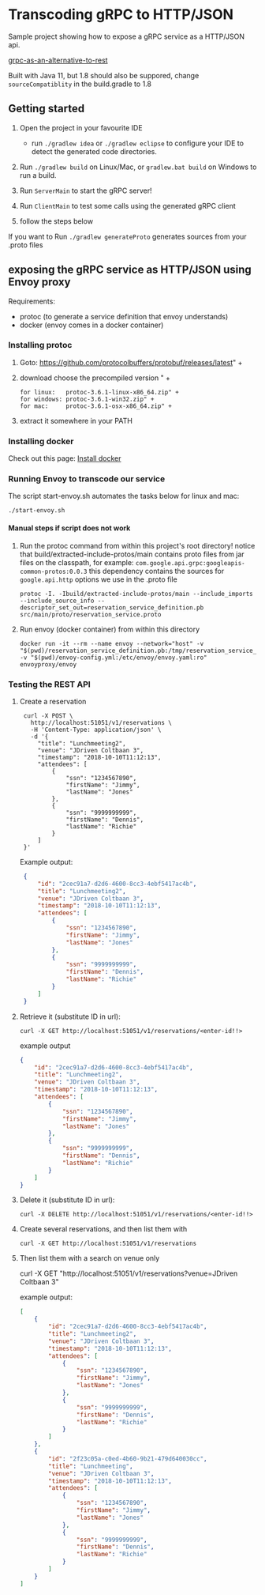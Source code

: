 # Transcoding gRPC to HTTP/JSON

Sample project showing how to expose a gRPC service as a HTTP/JSON api. 

[grpc-as-an-alternative-to-rest](https://blog.jdriven.com/2018/10/grpc-as-an-alternative-to-rest/)


Built with Java 11, but 1.8 should also be suppored, change `sourceCompatiblity` in the build.gradle to 1.8


## Getting started

1. Open the project in your favourite IDE 
     * run `./gradlew idea` or `./gradlew eclipse` to configure your IDE to detect the generated code directories.
     
1. Run `./gradlew build`   on Linux/Mac,  or `gradlew.bat build` on Windows to run a build.

1. Run `ServerMain` to start the gRPC server!

1. Run `ClientMain` to test some calls using the generated gRPC client

1. follow the steps below 

If you want to Run `./gradlew generateProto` generates sources from your .proto files  

## exposing the gRPC service as HTTP/JSON using Envoy proxy

Requirements:  
 * protoc (to generate a service definition that envoy understands)
 * docker (envoy comes in a docker container)

### Installing protoc
1. Goto: https://github.com/protocolbuffers/protobuf/releases/latest" +
2. download choose the precompiled version " +

       for linux:   protoc-3.6.1-linux-x86_64.zip" +
       for windows: protoc-3.6.1-win32.zip" +
       for mac:     protoc-3.6.1-osx-x86_64.zip" +

3. extract it somewhere in your PATH

### Installing docker

Check out this page: [Install docker](https://store.docker.com/search?offering=community&type=edition)

### Running Envoy to transcode our service

The script start-envoy.sh automates the tasks below for linux and mac:

    ./start-envoy.sh
    
#### Manual steps if script does not work 

1. Run the protoc command from within this project's root directory!
   notice that build/extracted-include-protos/main contains proto files from
   jar files on the classpath, for example: `com.google.api.grpc:googleapis-common-protos:0.0.3`
   this dependency contains the sources for `google.api.http` options we use
   in the .proto file
   
       protoc -I. -Ibuild/extracted-include-protos/main --include_imports --include_source_info --descriptor_set_out=reservation_service_definition.pb src/main/proto/reservation_service.proto
       
1. Run envoy (docker container) from within this directory

       docker run -it --rm --name envoy --network="host" -v "$(pwd)/reservation_service_definition.pb:/tmp/reservation_service_definition.pb:ro" -v "$(pwd)/envoy-config.yml:/etc/envoy/envoy.yaml:ro" envoyproxy/envoy   
 
### Testing the REST API 
  
1. Create a reservation

        curl -X POST \
          http://localhost:51051/v1/reservations \
          -H 'Content-Type: application/json' \
          -d '{
            "title": "Lunchmeeting2",
            "venue": "JDriven Coltbaan 3",
            "timestamp": "2018-10-10T11:12:13",
            "attendees": [
                {
                    "ssn": "1234567890",
                    "firstName": "Jimmy",
                    "lastName": "Jones"
                },
                {
                    "ssn": "9999999999",
                    "firstName": "Dennis",
                    "lastName": "Richie"
                }
            ]
        }'
        
   Example output:
   
   ```json
    {
        "id": "2cec91a7-d2d6-4600-8cc3-4ebf5417ac4b",
        "title": "Lunchmeeting2",
        "venue": "JDriven Coltbaan 3",
        "timestamp": "2018-10-10T11:12:13",
        "attendees": [
            {
                "ssn": "1234567890",
                "firstName": "Jimmy",
                "lastName": "Jones"
            },
            {
                "ssn": "9999999999",
                "firstName": "Dennis",
                "lastName": "Richie"
            }
        ]
    }
    ```     
        
        
1. Retrieve it (substitute ID in url): 

       curl -X GET http://localhost:51051/v1/reservations/<enter-id!!>

   example output          
    ```json
    {
        "id": "2cec91a7-d2d6-4600-8cc3-4ebf5417ac4b",
        "title": "Lunchmeeting2",
        "venue": "JDriven Coltbaan 3",
        "timestamp": "2018-10-10T11:12:13",
        "attendees": [
            {
                "ssn": "1234567890",
                "firstName": "Jimmy",
                "lastName": "Jones"
            },
            {
                "ssn": "9999999999",
                "firstName": "Dennis",
                "lastName": "Richie"
            }
        ]
    }        
    ```
          
1. Delete it (substitute ID in url): 

       curl -X DELETE http://localhost:51051/v1/reservations/<enter-id!!>
       
1. Create several reservations, and then list them with

       curl -X GET http://localhost:51051/v1/reservations
       
1. Then list them with a search on venue only

      curl -X GET "http://localhost:51051/v1/reservations?venue=JDriven Coltbaan 3"
      
   example output:
    ```json
    [
        {
            "id": "2cec91a7-d2d6-4600-8cc3-4ebf5417ac4b",
            "title": "Lunchmeeting2",
            "venue": "JDriven Coltbaan 3",
            "timestamp": "2018-10-10T11:12:13",
            "attendees": [
                {
                    "ssn": "1234567890",
                    "firstName": "Jimmy",
                    "lastName": "Jones"
                },
                {
                    "ssn": "9999999999",
                    "firstName": "Dennis",
                    "lastName": "Richie"
                }
            ]
        },
        {
            "id": "2f23c05a-c0ed-4b60-9b21-479d640030cc",
            "title": "Lunchmeeting",
            "venue": "JDriven Coltbaan 3",
            "timestamp": "2018-10-10T11:12:13",
            "attendees": [
                {
                    "ssn": "1234567890",
                    "firstName": "Jimmy",
                    "lastName": "Jones"
                },
                {
                    "ssn": "9999999999",
                    "firstName": "Dennis",
                    "lastName": "Richie"
                }
            ]
        }
    ]
    ```
      
  